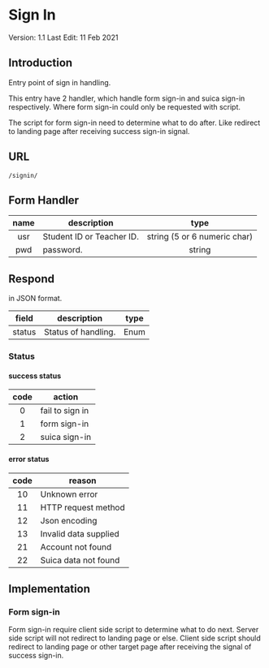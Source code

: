 # Sign In

Version: 1.1
Last Edit: 11 Feb 2021

## Introduction

Entry point of sign in handling.

This entry have 2 handler, which handle form sign-in and suica sign-in respectively. Where form sign-in could only be requested with script.

The script for form sign-in need to determine what to do after. Like redirect to landing page after receiving success sign-in signal.

## URL

`/signin/`

## Form Handler

| name  | description               |             type             |
| :---: | ------------------------- | :--------------------------: |
|  usr  | Student ID or Teacher ID. | string (5 or 6 numeric char) |
|  pwd  | password.                 |            string            |

## Respond

in JSON format.

| field  | description         | type  |
| :----: | ------------------- | :---: |
| status | Status of handling. | Enum  |

### Status

#### success status

| code  | action          |
| :---: | --------------- |
|   0   | fail to sign in |
|   1   | form sign-in    |
|   2   | suica sign-in   |

#### error status

| code  | reason                |
| :---: | --------------------- |
|  10   | Unknown error         |
|  11   | HTTP request method   |
|  12   | Json encoding         |
|  13   | Invalid data supplied |
|  21   | Account not found     |
|  22   | Suica data not found  |

## Implementation

### Form sign-in

Form sign-in require client side script to determine what to do next. Server side script will not redirect to landing page or else. Client side script should redirect to landing page or other target page after receiving the signal of success sign-in.
